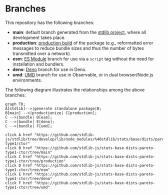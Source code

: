 <!--

@license Apache-2.0

Copyright (c) 2022 The Stdlib Authors.

Licensed under the Apache License, Version 2.0 (the "License");
you may not use this file except in compliance with the License.
You may obtain a copy of the License at

    http://www.apache.org/licenses/LICENSE-2.0

Unless required by applicable law or agreed to in writing, software
distributed under the License is distributed on an "AS IS" BASIS,
WITHOUT WARRANTIES OR CONDITIONS OF ANY KIND, either express or implied.
See the License for the specific language governing permissions and
limitations under the License.

-->

# Branches

This repository has the following branches:

-   **main**: default branch generated from the [stdlib project][stdlib-url], where all development takes place.
-   **production**: [production build][production-url] of the package (e.g., reformatted error messages to reduce bundle sizes and thus the number of bytes transmitted over a network).
-   **esm**: [ES Module][esm-url] branch for use via a `script` tag without the need for installation and bundlers.
-   **deno**: [Deno][deno-url] branch for use in Deno.
-   **umd**: [UMD][umd-url] branch for use in Observable, or in dual browser/Node.js environments.

The following diagram illustrates the relationships among the above branches:

```mermaid
graph TD;
A[stdlib]-->|generate standalone package|B;
B[main] -->|productionize| C[production];
C -->|bundle| D[esm];
C -->|bundle| E[deno];
C -->|bundle| F[umd];

click A href "https://github.com/stdlib-js/stdlib/tree/develop/lib/node_modules/%40stdlib/stats/base/dists/pareto-type1/ctor"
click B href "https://github.com/stdlib-js/stats-base-dists-pareto-type1-ctor/tree/main"
click C href "https://github.com/stdlib-js/stats-base-dists-pareto-type1-ctor/tree/production"
click D href "https://github.com/stdlib-js/stats-base-dists-pareto-type1-ctor/tree/esm"
click E href "https://github.com/stdlib-js/stats-base-dists-pareto-type1-ctor/tree/deno"
click F href "https://github.com/stdlib-js/stats-base-dists-pareto-type1-ctor/tree/umd"
```

[stdlib-url]: https://github.com/stdlib-js/stdlib/tree/develop/lib/node_modules/%40stdlib/stats/base/dists/pareto-type1/ctor
[production-url]: https://github.com/stdlib-js/stats-base-dists-pareto-type1-ctor/tree/production
[deno-url]: https://github.com/stdlib-js/stats-base-dists-pareto-type1-ctor/tree/deno
[umd-url]: https://github.com/stdlib-js/stats-base-dists-pareto-type1-ctor/tree/umd
[esm-url]: https://github.com/stdlib-js/stats-base-dists-pareto-type1-ctor/tree/esm